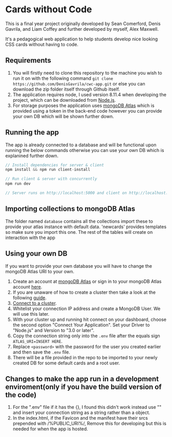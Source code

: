 # Cards without Code

This is a final year project originally developed by Sean Comerford, Denis Gavrila, and Liam Coffey and further developed by myself, Alex Maxwell.

It's a pedagogical web application to help students develop nice looking CSS cards without having to code.

## Requirements

1. You will firstly need to clone this repository to the machine you wish to run it on with the following command `git clone https://github.com/DenisGavrila/cwc-app.git` or else you can download the zip folder itself through Github itself.
2. The application requires node, I used version 8.11.4 when developing the project, which can be downloaded from [Node.js](https://nodejs.org/en/download/releases/).
3. For storage purposes the application uses [mongoDB Atlas](https://www.mongodb.com/cloud/atlas) which is provided using a token in the back-end code however you can provide your own DB which will be shown further down.

## Running the app

The app is already connected to a database and will be functional upon running the below commands otherwise you can use your own DB which is explanined further down.

```javascript
// Install dependencies for server & client
npm install && npm run client-install

// Run client & server with concurrently
npm run dev

// Server runs on http://localhost:5000 and client on http://localhost:3000
```

## Importing collections to mongoDB Atlas

The folder named `database` contains all the collections import these to provide your atlas instance with default data. 'newcards' provides templates so make sure you import this one. The rest of the tables will create on interaction with the app

## Using your own DB

If you want to provide your own database you will have to change the mongoDB Atlas URI to your own.

1. Create an account at [mongoDB Atlas](https://www.mongodb.com/cloud/atlas) or sign in to your mongoDB Atlas account [here](https://account.mongodb.com/account/login).
2. If you are unaware of how to create a cluster then take a look at the following [guide](https://docs.atlas.mongodb.com/tutorial/create-new-cluster/).
3. [Connect to a cluster](https://docs.atlas.mongodb.com/connect-to-cluster/).
4. Whitelist your connection IP address and create a MongoDB User. We will use this later.
5. With your cluster up and running hit connect on your dashboard, choose the second option "Connect Your Application". Set your Driver to "Node.js" and Version to "3.0 or later".
6. Copy the connection string only into the `.env` file after the equals sign `ATLAS_URI=INSERT HERE`.
7. Replace `<password>` with the password for the user you created earlier and then save the `.env` file.
8. There will be a file provided in the repo to be imported to your newly created DB for some default cards and a root user.

## Changes to make the app run in a development enviroment(only if you have the build version of the code)

1. For the ".env" file if it has the {}, I found this didn't work instead use "" and insert your connection string as a string rather than a object.
2. In the index.html, if the Favicon and the manifest have their srcs prepended with /%PUBLIC_URI%/, Remove this for developing but this is needed for when the app is hosted.
